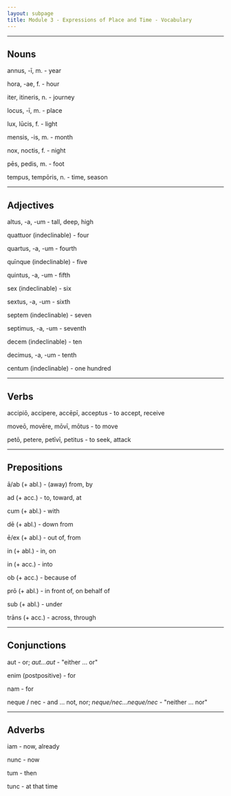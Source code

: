 ```yaml
---
layout: subpage
title: Module 3 - Expressions of Place and Time - Vocabulary
---
```


***

## Nouns

annus, -ī, m. - year

hora, -ae, f. - hour

iter, itineris, n. - journey

locus, -ī, m. - place

lux, lūcis, f. - light

mensis, -is, m. - month

nox, noctis, f. - night

pēs, pedis, m. - foot

tempus, tempōris, n. - time, season

***

## Adjectives

altus, -a, -um - tall, deep, high

quattuor (indeclinable) - four

quartus, -a, -um - fourth

quīnque (indeclinable) - five

quintus, -a, -um - fifth

sex (indeclinable) - six

sextus, -a, -um - sixth

septem (indeclinable) - seven

septimus, -a, -um - seventh

decem (indeclinable) - ten

decimus, -a, -um - tenth

centum (indeclinable) - one hundred

***

## Verbs

accipiō, accipere, accēpī, acceptus - to accept, receive

moveō, movēre, mōvī, mōtus - to move

petō, petere, petīvī, petitus - to seek, attack

***

## Prepositions

ā/ab (+ abl.) - (away) from, by

ad (+ acc.) - to, toward, at

cum (+ abl.) - with

dē (+ abl.) - down from

ē/ex (+ abl.) - out of, from

in (+ abl.) - in, on

in (+ acc.) - into

ob (+ acc.) - because of

prō (+ abl.) - in front of, on behalf of

sub (+ abl.) - under

trāns (+ acc.) - across, through

***

## Conjunctions

aut - or; *aut...aut* - "either ... or"

enim (postpositive) - for

nam - for

neque / nec - and ... not, nor; *neque/nec...neque/nec* - "neither ... nor"

***

## Adverbs

iam - now, already

nunc - now

tum - then

tunc - at that time
